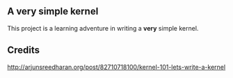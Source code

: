 ## A very simple kernel
This project is a learning adventure in writing a **very** simple kernel. 

## Credits
http://arjunsreedharan.org/post/82710718100/kernel-101-lets-write-a-kernel